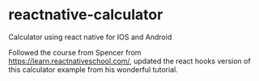 # reactnative-calculator
Calculator using react native for IOS and Android

Followed the course from Spencer from https://learn.reactnativeschool.com/, updated the react hooks version of this calculator example from his wonderful tutorial.
